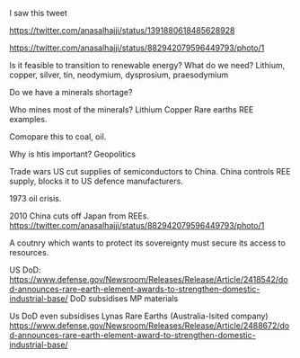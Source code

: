 I saw this tweet

https://twitter.com/anasalhajji/status/1391880618485628928

https://twitter.com/anasalhajji/status/882942079596449793/photo/1

Is it feasible to transition to renewable energy?
  What do we need?
    Lithium, copper, silver, tin, neodymium, dysprosium, praesodymium
    
Do we have a minerals shortage?
  
Who mines most of the minerals?
  Lithium
  Copper
  Rare earths
  REE examples.
  
  
Comopare this to coal, oil.

Why is htis important? Geopolitics

Trade wars
  US cut supplies of semiconductors to China.
  China controls REE supply, blocks it to US defence manufacturers.
  
 1973 oil crisis.
 
2010 China cuts off Japan from REEs.
https://twitter.com/anasalhajji/status/882942079596449793/photo/1

A coutnry which wants to protect its sovereignty must secure its access to resources.

US DoD: https://www.defense.gov/Newsroom/Releases/Release/Article/2418542/dod-announces-rare-earth-element-awards-to-strengthen-domestic-industrial-base/
DoD subsidises MP materials

Us DoD even subsidises Lynas Rare Earths (Australia-lsited company)
https://www.defense.gov/Newsroom/Releases/Release/Article/2488672/dod-announces-rare-earth-element-award-to-strengthen-domestic-industrial-base/
